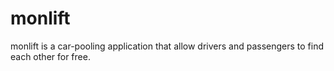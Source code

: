monlift
=======

monlift is a car-pooling application that allow drivers and passengers to find each other for free.
